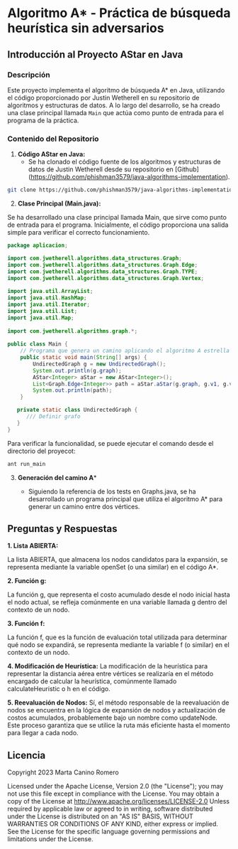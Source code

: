 # Algoritmo A* - Práctica de búsqueda heurística sin adversarios

## **Introducción al Proyecto AStar en Java**

### **Descripción**

Este proyecto implementa el algoritmo de búsqueda A* en Java, utilizando el código proporcionado por Justin Wetherell en su repositorio de algoritmos y estructuras de datos. A lo largo del desarrollo, se ha creado una clase principal llamada `Main` que actúa como punto de entrada para el programa de la práctica.

### **Contenido del Repositorio**

1. **Código AStar en Java:**
   - Se ha clonado el código fuente de los algoritmos y estructuras de datos de Justin Wetherell desde su repositorio en [Github]               (https://github.com/phishman3579/java-algorithms-implementation).

```bash
git clone https://github.com/phishman3579/java-algorithms-implementation.git
```

    
2. **Clase Principal (Main.java):**

Se ha desarrollado una clase principal llamada Main, que sirve como punto de entrada para el programa. Inicialmente, el código proporciona una salida simple para verificar el    correcto funcionamiento.

```java
package aplicacion;

import com.jwetherell.algorithms.data_structures.Graph;
import com.jwetherell.algorithms.data_structures.Graph.Edge;
import com.jwetherell.algorithms.data_structures.Graph.TYPE;
import com.jwetherell.algorithms.data_structures.Graph.Vertex;
        
import java.util.ArrayList;
import java.util.HashMap;
import java.util.Iterator;
import java.util.List;
import java.util.Map;
        
import com.jwetherell.algorithms.graph.*;
        
public class Main {
    // Programa que genera un camino aplicando el algoritmo A estrella (implementado en la clase AStar)
    public static void main(String[] args) {
        UndirectedGraph g = new UndirectedGraph();
        System.out.println(g.graph);
        AStar<Integer> aStar = new AStar<Integer>();
        List<Graph.Edge<Integer>> path = aStar.aStar(g.graph, g.v1, g.v5);
        System.out.println(path);
    }

   private static class UndirectedGraph {
      /// Definir grafo
   }
}
```

Para verificar la funcionalidad, se puede ejecutar el comando desde el directorio del proyecot:

```bash
ant run_main
```

3. **Generación del camino A***

   - Siguiendo la referencia de los tests en Graphs.java, se ha desarrollado un programa principal que utiliza el algoritmo A* para generar un camino entre dos vértices.


## **Preguntas y Respuestas**

**1. Lista ABIERTA:**
   
   La lista ABIERTA, que almacena los nodos candidatos para la expansión, se representa mediante la variable openSet (o una similar) en el código A*.

**2. Función g:**
   
La función g, que representa el costo acumulado desde el nodo inicial hasta el nodo actual, se refleja comúnmente en una variable llamada g dentro del contexto de un nodo.

**3. Función f:**

La función f, que es la función de evaluación total utilizada para determinar qué nodo se expandirá, se representa mediante la variable f (o similar) en el contexto de un nodo.

**4. Modificación de Heurística:**
La modificación de la heurística para representar la distancia aérea entre vértices se realizaría en el método encargado de calcular la heurística, comúnmente llamado calculateHeuristic o h en el código.

**5. Reevaluación de Nodos:**
Sí, el método responsable de la reevaluación de nodos se encuentra en la lógica de expansión de nodos y actualización de costos acumulados, probablemente bajo un nombre como updateNode. Este proceso garantiza que se utilice la ruta más eficiente hasta el momento para llegar a cada nodo.


## **Licencia**

Copyright 2023 Marta Canino Romero

Licensed under the Apache License, Version 2.0 (the "License");
you may not use this file except in compliance with the License.
You may obtain a copy of the License at
    http://www.apache.org/licenses/LICENSE-2.0
    Unless required by applicable law or agreed to in writing, software
    distributed under the License is distributed on an "AS IS" BASIS,
    WITHOUT WARRANTIES OR CONDITIONS OF ANY KIND, either express or implied.
    See the License for the specific language governing permissions and
    limitations under the License.
